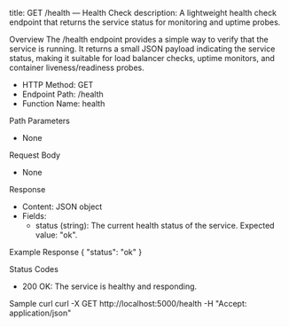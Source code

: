 title: GET /health — Health Check
description: A lightweight health check endpoint that returns the service status for monitoring and uptime probes.

Overview
The /health endpoint provides a simple way to verify that the service is running. It returns a small JSON payload indicating the service status, making it suitable for load balancer checks, uptime monitors, and container liveness/readiness probes.

- HTTP Method: GET
- Endpoint Path: /health
- Function Name: health

Path Parameters
- None

Request Body
- None

Response
- Content: JSON object
- Fields:
  - status (string): The current health status of the service. Expected value: "ok".

Example Response
    {
      "status": "ok"
    }

Status Codes
- 200 OK: The service is healthy and responding.

Sample curl
    curl -X GET http://localhost:5000/health -H "Accept: application/json"